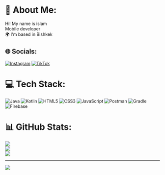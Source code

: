 # 💫 About Me:
Hi! My name is islam<br>Mobile developer<br>🌍 I'm based in Bishkek<br>

## 🌐 Socials:
[![Instagram](https://img.shields.io/badge/Instagram-%23E4405F.svg?logo=Instagram&logoColor=white)](https://instagram.com/the.islam69) [![TikTok](https://img.shields.io/badge/TikTok-%23000000.svg?logo=TikTok&logoColor=white)](https://tiktok.com/@069london069)

# 💻 Tech Stack:
![Java](https://img.shields.io/badge/java-%23ED8B00.svg?style=for-the-badge&logo=java&logoColor=white) ![Kotlin](https://img.shields.io/badge/kotlin-%230095D5.svg?style=for-the-badge&logo=kotlin&logoColor=white) ![HTML5](https://img.shields.io/badge/html5-%23E34F26.svg?style=for-the-badge&logo=html5&logoColor=white) ![CSS3](https://img.shields.io/badge/css3-%231572B6.svg?style=for-the-badge&logo=css3&logoColor=white) ![JavaScript](https://img.shields.io/badge/javascript-%23323330.svg?style=for-the-badge&logo=javascript&logoColor=%23F7DF1E) ![Postman](https://img.shields.io/badge/Postman-FF6C37?style=for-the-badge&logo=postman&logoColor=white) ![Gradle](https://img.shields.io/badge/Gradle-02303A.svg?style=for-the-badge&logo=Gradle&logoColor=white) ![Firebase](https://img.shields.io/badge/firebase-%23039BE5.svg?style=for-the-badge&logo=firebase)

# 📊 GitHub Stats:
![](https://github-readme-stats.vercel.app/api?username=London069&theme=dark&hide_border=false&include_all_commits=false&count_private=false)<br/>
![](https://github-readme-streak-stats.herokuapp.com/?user=London069&theme=dark&hide_border=false)<br/>
![](https://github-readme-stats.vercel.app/api/top-langs/?username=London069&theme=dark&hide_border=false&include_all_commits=false&count_private=false&layout=compact)

---
[![](https://visitcount.itsvg.in/api?id=London069&icon=0&color=0)](https://visitcount.itsvg.in)
